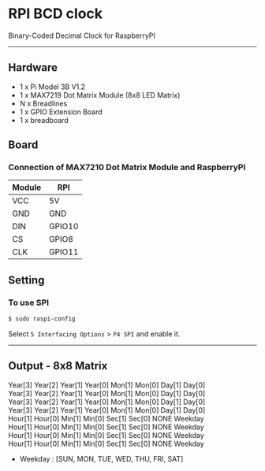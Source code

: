 # RPI BCD clock

Binary-Coded Decimal Clock for RaspberryPI

- - -

## Hardware
- 1 x Pi Model 3B V1.2
- 1 x MAX7219 Dot Matrix Module (8x8 LED Matrix)
- N x Breadlines
- 1 x GPIO Extension Board
- 1 x breadboard

## Board

### Connection of MAX7210 Dot Matrix Module and RaspberryPI

|Module|RPI|
|-|-|
|VCC|5V|
|GND|GND|
|DIN|GPIO10|
|CS|GPIO8|
|CLK|GPIO11|

## Setting

### To use SPI
```bash
$ sudo raspi-config
```
Select `5 Interfacing Options` > `P4 SPI` and enable it.

- - -

## Output - 8x8 Matrix

Year[3] Year[2] Year[1] Year[0] Mon[1] Mon[0] Day[1] Day[0]    
Year[3] Year[2] Year[1] Year[0] Mon[1] Mon[0] Day[1] Day[0]    
Year[3] Year[2] Year[1] Year[0] Mon[1] Mon[0] Day[1] Day[0]    
Year[3] Year[2] Year[1] Year[0] Mon[1] Mon[0] Day[1] Day[0]    
Hour[1] Hour[0]  Min[1]  Min[0] Sec[1] Sec[0]  NONE  Weekday    
Hour[1] Hour[0]  Min[1]  Min[0] Sec[1] Sec[0]  NONE  Weekday    
Hour[1] Hour[0]  Min[1]  Min[0] Sec[1] Sec[0]  NONE  Weekday    
Hour[1] Hour[0]  Min[1]  Min[0] Sec[1] Sec[0]  NONE  Weekday    

- Weekday : [SUN, MON, TUE, WED, THU, FRI, SAT]
